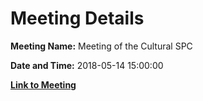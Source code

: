 # Meeting Details

**Meeting Name:** Meeting of the Cultural SPC

**Date and Time:** 2018-05-14 15:00:00

**[Link to Meeting](https://www.limerick.ie/council/whats-on/meeting-cultural-spc-2)**

